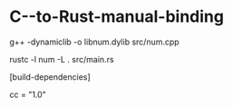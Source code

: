 # C--to-Rust-manual-binding




g++ -dynamiclib -o libnum.dylib src/num.cpp

rustc -l num -L . src/main.rs





[build-dependencies]

cc = "1.0"
